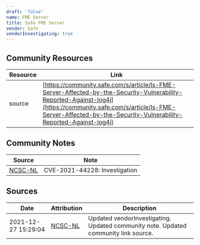 ```yaml
---
draft: 'false'
name: FME Server
title: Safe FME Server
vendor: Safe
vendorInvestigating: true
---
```



## Community Resources
| Resource | Link |
| --- | --- |
| source | [https://community.safe.com/s/article/Is-FME-Server-Affected-by-the-Security-Vulnerability-Reported-Against-log4j](https://community.safe.com/s/article/Is-FME-Server-Affected-by-the-Security-Vulnerability-Reported-Against-log4j) |

## Community Notes
| Source | Note |
| --- | --- |
| [NCSC-NL](https://github.com/NCSC-NL/log4shell/blob/main/software/README.md) | CVE-2021-44228: Investigation </ul> |

## Sources
| Date | Attribution | Description |
| --- | --- | --- |
| 2021-12-27 15:29:04 | [NCSC-NL](https://github.com/NCSC-NL/log4shell/blob/main/software/README.md) | Updated vendorInvestigating. Updated community note. Updated community link source.  |
